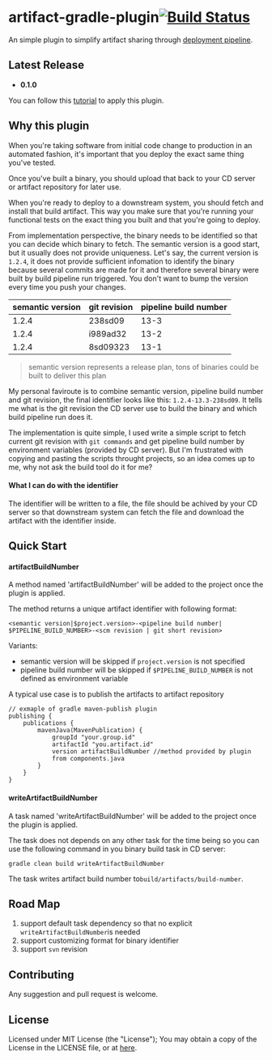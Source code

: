 # artifact-gradle-plugin[![Build Status](https://travis-ci.org/Hippoom/artifact-gradle-plugin.svg?branch=master)](https://travis-ci.org/Hippoom/artifact-gradle-plugin)

An simple plugin to simplify artifact sharing through [deployment pipeline](https://martinfowler.com/bliki/DeploymentPipeline.html).


## Latest Release
* __0.1.0__

You can follow this [tutorial](https://plugins.gradle.org/plugin/io.github.hippoom.artifact/0.1.0) to apply this plugin.

## Why this plugin

When you're taking software from initial code change to production in an automated fashion, it's important that you deploy the exact same thing you've tested.

Once you've built a binary, you should upload that back to your CD server or artifact repository for later use.

When you're ready to deploy to a downstream system, you should fetch and install that build artifact. This way you make sure that you're running your functional tests on the exact thing you built and that you're going to deploy.

From implementation perspective, the binary needs to be identified so that you can decide which binary to fetch. The semantic version is a good start, but it usually does not provide uniqueness. Let's say, the current version is `1.2.4`,  it does not provide sufficient infomation to identify the binary because several commits are made for it and therefore several binary were built by build pipeline run triggered. You don't want to bump the version every time you push your changes.

| semantic version | git revision | pipeline build number |
| ---------------- | ------------ | --------------------- |
| 1.2.4            | 238sd09      | 13-3                  |
| 1.2.4            | i989ad32     | 13-2                  |
| 1.2.4            | 8sd09323     | 13-1                  |

> semantic version represents a release plan, tons of binaries could be built to deliver this plan

My personal faviroute is to combine semantic version, pipeline build number and git revision, the final identifier looks like this: `1.2.4-13.3-238sd09`. It tells me what is the git revision the CD server use to build the binary and which build pipeline run does it.

The implementation is quite simple, I used write a simple script to fetch current git revision with `git commands` and get pipeline build number by environment variables (provided by CD server). But I'm frustrated with copying and pasting the scripts throught projects, so an idea comes up to me, why not ask the build tool do it for me? 

#### What I can do with the identifier

The identifier will be written to a file, the file should be achived by your CD server so that downstream system can fetch the file and download the artifact with the identifier inside.


## Quick Start

#### artifactBuildNumber

A method named 'artifactBuildNumber' will be added to the project once the plugin is applied.

The method returns a unique artifact identifier with following format:

```
<semantic version|$project.version>-<pipeline build number| $PIPELINE_BUILD_NUMBER>-<scm revision | git short revision>
```

Variants:

* semantic version will be skipped if `project.version` is not specified
* pipeline build number will be skipped if `$PIPELINE_BUILD_NUMBER` is not defined as environment variable

A typical use case is to publish the artifacts to artifact repository

    // exmaple of gradle maven-publish plugin
    publishing {
    	publications {
        	mavenJava(MavenPublication) {
            	groupId "your.group.id"
                artifactId "you.artifact.id"
    	        version artifactBuildNumber //method provided by plugin
                from components.java
    	    }
    	}
    }

#### writeArtifactBuildNumber

A task named 'writeArtifactBuildNumber' will be added to the project once the plugin is applied.

The task does not depends on any other task for the time being so you can use the following command in you binary build task in CD server:

```
gradle clean build writeArtifactBuildNumber
```

The task writes artifact build number to`build/artifacts/build-number`.​

## Road Map

1. support default task dependency so that no explicit `writeArtifactBuildNumber`is needed
2. support customizing format for binary identifier
3. support `svn` revision

## Contributing

Any suggestion and pull request is welcome.

## License

Licensed under MIT License (the "License"); You may obtain a copy of the License in the LICENSE file, or at [here](LICENSE).